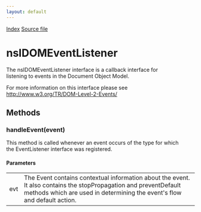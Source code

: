 ```yaml
---
layout: default
---
```

<div id='links'><a href="../index.html">Index</a>
<a href="http://dxr.mozilla.org/mozilla-central/source/dom/interfaces/events/nsIDOMEventListener.idl">Source file</a>
</div>

# nsIDOMEventListener #
  
The nsIDOMEventListener interface is a callback interface for  
listening to events in the Document Object Model.  
  
For more information on this interface please see   
http://www.w3.org/TR/DOM-Level-2-Events/  
  

## Methods ##

### handleEvent(event) ###
  
This method is called whenever an event occurs of the type for which   
the EventListener interface was registered.  
  
  

#### Parameters ####

<table>

<tr>
<td>evt</td>
<td>The Event contains contextual information about the   
             event. It also contains the stopPropagation and   
             preventDefault methods which are used in determining the   
             event's flow and default action.  
</td>
</tr>

</table>
